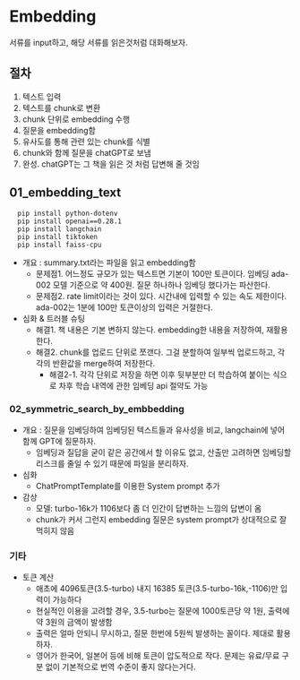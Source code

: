 # Embedding

서류를 input하고, 해당 서류를 읽은것처럼 대화해보자.

## 절차

1. 텍스트 입력
2. 텍스트를 chunk로 변환
3. chunk 단위로 embedding 수행
4. 질문을 embedding함
5. 유사도를 통해 관련 있는 chunk를 식별
6. chunk와 함께 질문을 chatGPT로 보냄
7. 완성. chatGPT는 그 책을 읽은 것 처럼 답변해 줄 것임

## 01_embedding_text

``` pip
  pip install python-dotenv 
  pip install openai==0.28.1
  pip install langchain
  pip install tiktoken  
  pip install faiss-cpu
```

- 개요 : summary.txt라는 파일을 읽고 embedding함
  - 문제점1. 어느정도 규모가 있는 텍스트면 기본이 100만 토큰이다. 임베딩 ada-002 모델 기준으로 약 400원. 질문 하나하나 임베딩 했다가는 파산한다.
  - 문제점2. rate limit이라는 것이 있다. 시간내에 입력할 수 있는 속도 제한이다. ada-002는 1분에 100만 토큰이상의 입력은 거절한다.
- 심화 & 트러블 슈팅
  - 해결1. 책 내용은 기본 변하지 않는다. embedding한 내용을 저장하여, 재활용한다.
  - 해결2. chunk를 업로드 단위로 쪼갠다. 그걸 분할하여 일부씩 업로드하고, 각각의 반환값을 merge하여 저장한다.
    - 해결2-1. 각각 단위로 저장을 하면 이후 뒷부분만 더 학습하여 붙이는 식으로 차후 학습 내역에 관한 임베딩 api 절약도 가능

### 02_symmetric_search_by_embbedding

- 개요 : 질문을 임베딩하여 임베딩된 텍스트들과 유사성을 비교, langchain에 넣어 함께 GPT에 질문하자.
  - 임베딩과 질답을 굳이 같은 공간에서 할 이유도 없고, 산출만 고려하면 임베딩할 리스크를 줄일 수 있기 때문에 파일을 분리하자.
- 심화
  - ChatPromptTemplate를 이용한 System prompt 추가
- 감상
  - 모델: turbo-16k가 1106보다 좀 더 인간이 답변하는 느낌의 답변이 옴
  - chunk가 커서 그런지 embedding 질문은 system prompt가 상대적으로 잘 먹히지 않음

### 기타

- 토큰 계산
  - 애초에 4096토큰(3.5-turbo) 내지 16385 토큰(3.5-turbo-16k,-1106)만 입력이 가능하다
  - 현실적인 이용을 고려할 경우, 3.5-turbo는 질문에 1000토큰당 약 1원, 출력에 약 3원의 금액이 발생함
  - 출력은 얼마 안되니 무시하고, 질문 한번에 5원씩 발생하는 꼴이다. 제대로 활용하자.
  - 영어가 한국어, 일본어 등에 비해 토큰이 압도적으로 작다. 문제는 유료/무료 구분 없이 기본적으로 번역 수준이 좋지 않다는거다.
